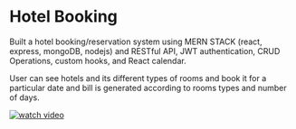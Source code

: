 # Hotel Booking

Built a hotel booking/reservation system using MERN STACK (react, express, mongoDB, nodejs) and RESTful API, 
JWT authentication, CRUD Operations, custom hooks, and React calendar.

User can see hotels and its different types of rooms and book it for a particular date and bill is generated 
according to rooms types and number of days.

[![watch video](https://drive.google.com/file/d/1xDpN7jFAWx03rZv-wmDgJhvgr1oIAjyy/view?usp=share_link)](https://drive.google.com/file/d/1D1PYQuAHslk8P3F39rOMw8AkXbXLmzmw/view?usp=share_link) </br>
